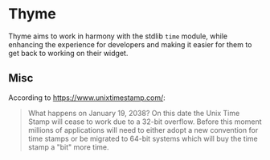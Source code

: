 # Thyme

Thyme aims to work in harmony with the stdlib `time` module, while enhancing the experience for
developers and making it easier for them to get back to working on their widget.

## Misc

According to https://www.unixtimestamp.com/:
>What happens on January 19, 2038? On this date the Unix Time Stamp will 
>cease to work due to a 32-bit overflow. Before this moment millions of 
>applications will need to either adopt a new convention for time stamps 
>or be migrated to 64-bit systems which will buy the time stamp a "bit" more time. 
